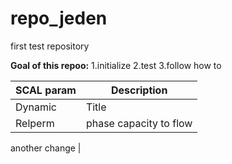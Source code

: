 # repo_jeden
first test repository

**Goal of this repoo:**
1.initialize
2.test
3.follow how to

| SCAL param | Description |
| ----------- | ----------- |
| Dynamic | Title |
| Relperm | phase capacity to flow

another change |
